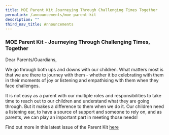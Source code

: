 ```yaml
---
title: MOE Parent Kit Journeying Through Challenging Times Together
permalink: /announcements/moe-parent-kit
description: ""
third_nav_title: Announcements
---
```

### MOE Parent Kit - Journeying Through Challenging Times, Together

Dear Parents/Guardians,  
  
We go through both ups and downs with our children. What matters most is that we are there to journey with them - whether it be celebrating with them in their moments of joy or listening and empathising with them when they face challenges.  
  
It is not easy as a parent with our multiple roles and responsibilities to take time to reach out to our children and understand what they are going through. But it makes a difference to them when we do it. Our children need a listening ear, to have a source of support and someone to rely on, and as parents, we can play an important part in meeting those needs!  
  
Find out more in this latest issue of the Parent Kit [here](/files/MOE%20Parent%20kit%20journeying-through-challenging-times-together.pdf)